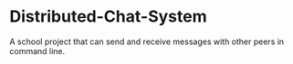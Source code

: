 # Distributed-Chat-System
A school project that can send and receive messages with other peers in command line.
